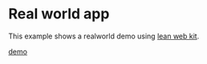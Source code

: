 # Real world app

This example shows a realworld demo using [lean web kit](https://github.com/theleanweb/kit).

[demo](https://realworldapp-ten.vercel.app/)